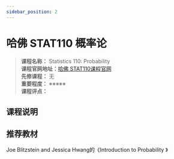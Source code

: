 ```yaml
---
sidebar_position: 2
---
```


# 哈佛 STAT110 概率论





>**课程名称：** Statistics 110: Probability    
**课程官网地址：**[哈佛 STAT110课程官网](https://projects.iq.harvard.edu/stat110/home)  
**先修课程：** 无  
**重要程度：** ※※※※※  
**课程评点：** 

## 课程说明



## 推荐教材
Joe Blitzstein and Jessica Hwang的《Introduction to Probability 》

